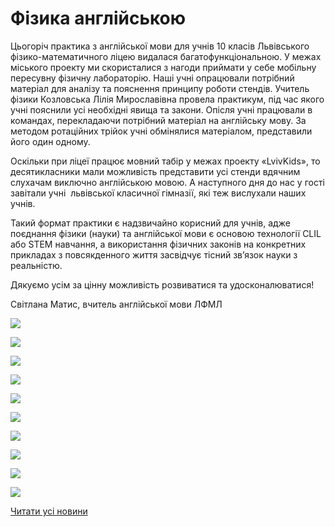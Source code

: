 # Фізика англійською

Цьогоріч практика з англійської мови для учнів 10 класів Львівського фізико-математичного ліцею видалася багатофункціональною. У межах міського проекту ми скористалися з нагоди приймати у себе мобільну пересувну фізичну лабораторію. Наші учні опрацювали потрібний матеріал для аналізу та пояснення принципу роботи стендів. Учитель фізики Козловська Лілія Мирославівна провела практикум, під час якого учні пояснили усі необхідні явища та закони. Опісля учні працювали в командах, перекладаючи потрібний матеріал на англійську мову. За методом ротаційних трійок учні обмінялися матеріалом, представили його один одному.

Оскільки при ліцеї працює мовний табір у межах проекту «LvivKids», то десятикласники мали можливість представити усі стенди вдячним слухачам виключно англійською мовою. А наступного дня до нас у гості завітали учні  львівської класичної гімназії, які теж вислухали наших учнів.

Такий формат практики є надзвичайно корисний для учнів, адже поєднання фізики (науки) та англійської мови є основою технології CLIL або STEM навчання, а використання фізичних законів на конкретних прикладах з повсякденного життя засвідчує тісний зв’язок науки з реальністю.

Дякуємо усім за цінну можливість розвиватися та удосконалюватися!

Світлана Матис, вчитель англійської мови ЛФМЛ


![](/images/blog/фізика-англійською/5lam.jpg)



![](/images/blog/фізика-англійською/7lam.jpg)



![](/images/blog/фізика-англійською/10lam.jpg)



![](/images/blog/фізика-англійською/1lam.jpg)



![](/images/blog/фізика-англійською/2lam.jpg)



![](/images/blog/фізика-англійською/3lam.jpg)



![](/images/blog/фізика-англійською/4lam.jpg)



![](/images/blog/фізика-англійською/6lam.jpg)



![](/images/blog/фізика-англійською/8lam.jpg)



![](/images/blog/фізика-англійською/9lam.jpg)


[Читати усі новини](/news)

